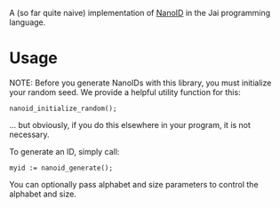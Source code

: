 A (so far quite naive) implementation of [NanoID](https://github.com/ai/nanoid) in the Jai programming language.

# Usage

NOTE: Before you generate NanoIDs with this library, you must initialize your random seed. We provide
a helpful utility function for this:
```
nanoid_initialize_random();
```
... but obviously, if you do this elsewhere in your program, it is not necessary.

To generate an ID, simply call:
```
myid := nanoid_generate();
```

You can optionally pass alphabet and size parameters to control the alphabet and size.

